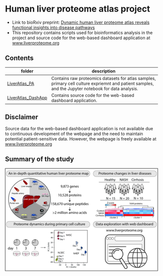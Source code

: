 # Human liver proteome atlas project
- Link to bioRxiv preprint: [Dynamic human liver proteome atlas reveals functional insights into disease pathways](https://www.biorxiv.org/content/10.1101/2022.01.28.478194v1.full)
- This repository contains scripts used for bioinformatics analysis in the project and source code for the web-based dashboard application at www.liverproteome.org

## Contents

folder                      | description
------------------------- | --------------------------------------
[LiverAtlas_PA](LiverAtlas_PA)    | Contains raw proteomics datasets for atlas samples, primary cell culture expriemnt and patient samples, and the Jupyter notebook for data analysis.
[LiverAtlas_DashApp](LiverAtlas_DashApp)    | Contains source code for the web-based dashboard application. 

## Disclaimer
Source data for the web-based dashboard application is not available due to continuous development of the webpage and the need to maintain potential patient-sensitive data. 
However, the webpage is freely available at www.liverproteome.org

## Summary of the study
![Synopsis](Images/Study_overview.jpg)
